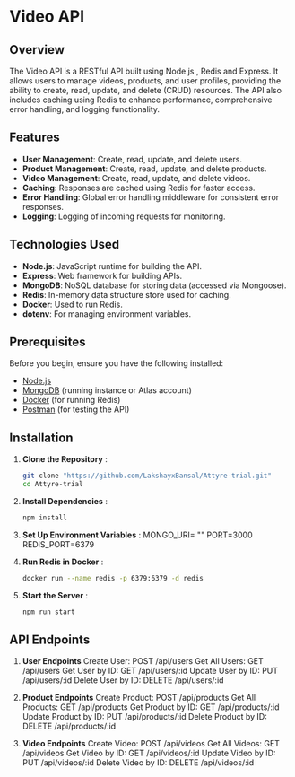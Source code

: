 # Video API

## Overview

The Video API is a RESTful API built using Node.js , Redis and Express. It allows users to manage videos, products, and user profiles, providing the ability to create, read, update, and delete (CRUD) resources. The API also includes caching using Redis to enhance performance, comprehensive error handling, and logging functionality.

## Features

- **User Management**: Create, read, update, and delete users.
- **Product Management**: Create, read, update, and delete products.
- **Video Management**: Create, read, update, and delete videos.
- **Caching**: Responses are cached using Redis for faster access.
- **Error Handling**: Global error handling middleware for consistent error responses.
- **Logging**: Logging of incoming requests for monitoring.

## Technologies Used

- **Node.js**: JavaScript runtime for building the API.
- **Express**: Web framework for building APIs.
- **MongoDB**: NoSQL database for storing data (accessed via Mongoose).
- **Redis**: In-memory data structure store used for caching.
- **Docker**: Used to run Redis.
- **dotenv**: For managing environment variables.

## Prerequisites

Before you begin, ensure you have the following installed:

- [Node.js](https://nodejs.org/)
- [MongoDB](https://www.mongodb.com/) (running instance or Atlas account)
- [Docker](https://www.docker.com/) (for running Redis)
- [Postman](https://www.postman.com/) (for testing the API)

## Installation

1. **Clone the Repository** :

   ```bash
   git clone "https://github.com/LakshayxBansal/Attyre-trial.git"
   cd Attyre-trial


2. **Install Dependencies** :
    ```bash
    npm install


3. **Set Up Environment Variables** :
    MONGO_URI= ""
    PORT=3000
    REDIS_PORT=6379


4. **Run Redis in Docker** :
    ```bash 
    docker run --name redis -p 6379:6379 -d redis

5. **Start the Server** :
    ```bash 
    npm run start


## API Endpoints

1. **User Endpoints**
    Create User: POST /api/users
    Get All Users: GET /api/users
    Get User by ID: GET /api/users/:id
    Update User by ID: PUT /api/users/:id
    Delete User by ID: DELETE /api/users/:id

2. **Product Endpoints**
    Create Product: POST /api/products
    Get All Products: GET /api/products
    Get Product by ID: GET /api/products/:id
    Update Product by ID: PUT /api/products/:id
    Delete Product by ID: DELETE /api/products/:id

3. **Video Endpoints**
    Create Video: POST /api/videos
    Get All Videos: GET /api/videos
    Get Video by ID: GET /api/videos/:id
    Update Video by ID: PUT /api/videos/:id
    Delete Video by ID: DELETE /api/videos/:id
